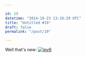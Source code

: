 ```yaml
---

id: 19
datetime: "2014-10-23 13:18:29 UTC"
title: "Untitled #19"
draft: false
permalink: "/post/19"

---
```


Well that's new: [![ipv6](https://s3.amazonaws.com/f.cl.ly/items/1u2n062B0u2e0q2q3k1I/Screen%!S(MISSING)hot%!-(MISSING)10-23%!a(MISSING)t%!.(MISSING)55%!p(MISSING)ng)](http://cl.ly/YBkn)

